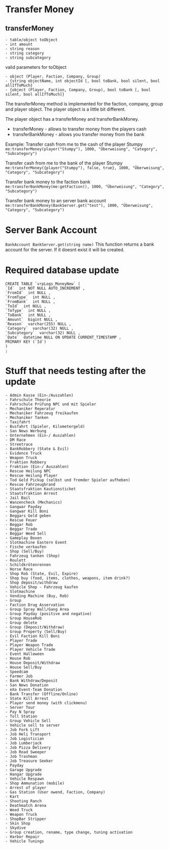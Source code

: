 # Transfer Money

## transferMoney
````
- table/object toObject
- int amount
- string reason
- string category
- string subcategory
`````

valid parameters for toObject
````
- object (Player, Faction, Company, Group)
- {string objectName, int objectId [, bool toBank, bool silent, bool allIfToMuch}
- {object (Player, Faction, Company, Group), bool toBank [, bool silent, bool allIfToMuch]}
````

The transferMoney method is implemented for the faction, company, group and player object. The player object is a little bit different.

The player object has a transferMoney and transferBankMoney.
- transferMoney - allows to transfer money from the players cash
- transferBankMoney - allows you transfer money from the bank

Example:
Transfer cash from me to the cash of the player Stumpy
`me:transferMoney(player("Stumpy"), 1000, "Überweisung", "Category", "Subcategory")`

Transfer cash from me to the bank of the player Stumpy
`me:transferMoney({player("Stumpy"), false, true}, 1000, "Überweisung", "Category", "Subcategory")`

Transfer bank money to the faction bank
`me:transferBankMoney(me:getFaction(), 1000, "Überweisung", "Category", "Subcategory")`

Transfer bank money to an server bank account
`me:transferBankMoney(BankServer.get("test"), 1000, "Überweisung", "Category", "Subcategory")`

# Server Bank Account

`BankAccount BankServer.get(string name)`
This function returns a bank account for the server. If it doesnt exist it will be created.


# Required database update
```
CREATE TABLE `vrpLogs_MoneyNew` (
`Id`  int NOT NULL AUTO_INCREMENT ,
`FromId`  int NULL ,
`FromType`  int NULL ,
`FromBank`  int NULL ,
`ToId`  int NULL ,
`ToType`  int NULL ,
`ToBank`  int NULL ,
`Amount`  bigint NULL ,
`Reason`  varchar(255) NULL ,
`Category`  varchar(32) NULL ,
`Subcategory`  varchar(32) NULL ,
`Date`  datetime NULL ON UPDATE CURRENT_TIMESTAMP ,
PRIMARY KEY (`Id`)
)
;
```

# Stuff that needs testing after the update
    - Admin Kasse (Ein-/Auszahlen)
	- Fahrschule Theorie
	- Fahrschule Prüfung NPC und mit Spieler
	- Mechaniker Reperatur
	- Mechaniker Fahrzeug freikaufen
	- Mechaniker Tanken
	- Taxifahrt
	- Busfahrt (Spieler, Kilometergeld)
	- San News Werbung
	- Unternehmen (Ein-/ Auszahlen)
	- DM Race
	- Streetrace
	- BankRobbery (State & Evil)
	- Evidence Truck
	- Weapon Truck
	- Fraktion Robbery
	- Fraktion (Ein-/ Auszahlen)
	- Rescue Heilung NPC
	- Rescue Heilung Player
	- Tod Geld Pickup (selbst und fremder Spieler aufheben)
	- Rescue Fahrzeugbrand
	- Staatsfraktion Kautionsticket
	- Staatsfraktion Arrest
	- Jail Bail
	- Wanzencheck (Mechanics)
	- Gangwar Payday
	- Gangwar Kill Boni
	- Beggars Geld geben
	- Rescue Feuer
	- Beggar Rob
	- Beggar Trade
	- Beggar Weed Sell
	- Gameplay Boxen
	- Slotmachine Eastern Event
	- Fische verkaufen
	- Shop (Sell/Buy)
	- Fahrzeug tanken (Shop)
	- Roulett
	- Schildkrötenrennen
	- Horse Race
	- Shop Rob (State, Evil, Expire)
	- Shop buy (food, items, clothes, weapons, item drink?)
	- Shop deposit/withdraw
	- Vehicle Shop - Fahrzeug kaufen
	- Slotmachine
	- Vending Machine (Buy, Rob)
	- Group
	- Faction Drug Asservation
	- Group Spray Wall/Gang Area
	- Group Payday (positive and negative)
	- Group HouseRob
	- Group delete
	- Group (Deposit/Withdraw)
	- Group Property (Sell/Buy)
	- Evil Faction Kill Boni
	- Player Trade
	- Player Weapon Trade
	- Player Vehicle Trade
	- Event Halloween
	- House Rob
	- House Deposit/Withdraw
	- House Sell/Buy
	- Speedcam
	- Farmer Job
	- Bank Withdraw/Deposit
	- San News Donation
	- eXo Event-Team Donation
	- Bank Transfer (Offline/Online)
	- State Kill Arrest
	- Player send money (with clickmenu)
	- Server Tour
	- Pay N Spray
	- Toll Station
	- Group Vehicle Sell
	- Vehicle sell to server
	- Job Fork Lift
	- Job Heli Transport
	- Job Logistician
	- Job Lumberjack
	- Job Pizza Delivery
	- Job Road Sweeper
	- Job Trashman
	- Job Treasure Seeker
	- Payday
	- Garage Upgrade
	- Hangar Upgrade
	- Vehicle Respawn
	- Shop Ammunation (mobile)
	- Arrest of player
	- Gas Station (User owend, Faction, Company)
	- Kart
	- Shooting Ranch
	- Deathmatch Arena
	- Weed Truck
	- Weapon Truck
	- ShopBar Stripper
	- Skin Shop
	- Skydive
	- Group creation, rename, type change, tuning activation
	- Harbor Repair
	- Vehicle Tunings